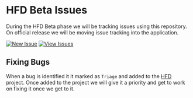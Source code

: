 # HFD Beta Issues
During the HFD Beta phase we will be tracking issues using this repository. On official release we will be moving issue tracking into the application.

[<picture><source media="(prefers-color-scheme: dark)" srcset="https://legal-loli.art/HQDKH0TskB.png"><img alt="New Issue" src="https://legal-loli.art/hNDjLzZzwi.png"></picture>](https://github.com/HomeForDiscord/beta-issues/issues/new/choose)
[<picture><source media="(prefers-color-scheme: dark)" srcset="https://legal-loli.art/ncPL9CdA6Q.png"><img alt="View Issues" src="https://legal-loli.art/OZikBzlqdN.png"></picture>](https://github.com/HomeForDiscord/beta-issues/issues)

## Fixing Bugs

When a bug is identified it it marked as `Triage` and added to the [HFD](https://github.com/orgs/HomeForDiscord/projects/2) project. Once added to the project we will give it a priority and get to work on fixing it once we get to it.
